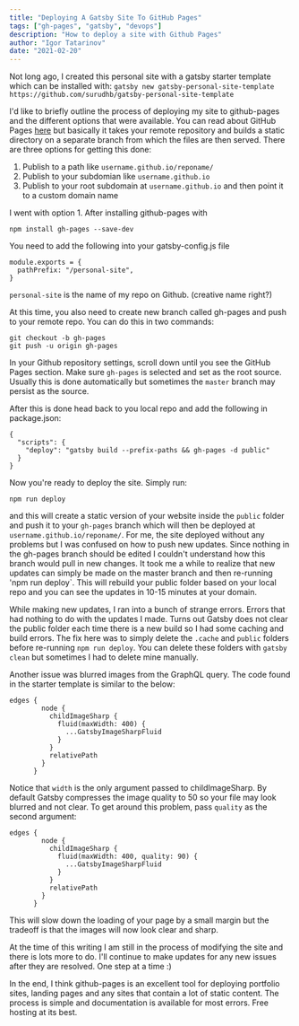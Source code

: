 ```yaml
---
title: "Deploying A Gatsby Site To GitHub Pages"
tags: ["gh-pages", "gatsby", "devops"]
description: "How to deploy a site with Github Pages"
author: "Igor Tatarinov"
date: "2021-02-20"
---
```


Not long ago, I created this personal site with a gatsby starter template which can be installed with:
`gatsby new gatsby-personal-site-template https://github.com/surudhb/gatsby-personal-site-template`

I'd like to briefly outline the process of deploying my site to github-pages and the different options that were available. You can read about GitHub Pages [here](https://pages.github.com/) but basically it takes your remote repository and builds a static directory on a separate branch from which the files are then served. There are three options for getting this done:

1. Publish to a path like `username.github.io/reponame/`
2. Publish to your subdomian like `username.github.io`
3. Publish to your root subdomain at `username.github.io` and then point it to a custom domain name

I went with option 1. After installing github-pages with

```
npm install gh-pages --save-dev
```

You need to add the following into your gatsby-config.js file

```
module.exports = {
  pathPrefix: "/personal-site",
}
```

`personal-site` is the name of my repo on Github. (creative name right?)

At this time, you also need to create new branch called gh-pages and push to your remote repo. You can do this in two commands:

```
git checkout -b gh-pages
git push -u origin gh-pages
```

In your Github repository settings, scroll down until you see the GitHub Pages section. Make sure `gh-pages` is selected and set as the root source. Usually this is done automatically but sometimes the `master` branch may persist as the source.

After this is done head back to you local repo and add the following in package.json:

```
{
  "scripts": {
    "deploy": "gatsby build --prefix-paths && gh-pages -d public"
  }
}
```

Now you're ready to deploy the site. Simply run:

```
npm run deploy
```

and this will create a static version of your website inside the `public` folder and push it to your `gh-pages` branch which will then be deployed at `username.github.io/reponame/`. For me, the site deployed without any problems but I was confused on how to push new updates. Since nothing in the gh-pages branch should be edited I couldn't understand how this branch would pull in new changes. It took me a while to realize that new updates can simply be made on the master branch and then re-running 'npm run deploy`. This will rebuild your public folder based on your local repo and you can see the updates in 10-15 minutes at your domain.

While making new updates, I ran into a bunch of strange errors. Errors that had nothing to do with the updates I made. Turns out Gatsby does not clear the public folder each time there is a new build so I had some caching and build errors. The fix here was to simply delete the `.cache` and `public` folders before re-running `npm run deploy`. You can delete these folders with `gatsby clean` but sometimes I had to delete mine manually.

Another issue was blurred images from the GraphQL query. The code found in the starter template is similar to the below:

```
edges {
        node {
          childImageSharp {
            fluid(maxWidth: 400) {
              ...GatsbyImageSharpFluid
            }
          }
          relativePath
        }
      }
```

Notice that `width` is the only argument passed to childImageSharp. By default Gatsby compresses the image quality to 50 so your file may look blurred and not clear. To get around this problem, pass `quality` as the second argument:

```
edges {
        node {
          childImageSharp {
            fluid(maxWidth: 400, quality: 90) {
              ...GatsbyImageSharpFluid
            }
          }
          relativePath
        }
      }
```

This will slow down the loading of your page by a small margin but the tradeoff is that the images will now look clear and sharp.

At the time of this writing I am still in the process of modifying the site and there is lots more to do. I'll continue to make updates for any new issues after they are resolved. One step at a time :)

In the end, I think github-pages is an excellent tool for deploying portfolio sites, landing pages and any sites that contain a lot of static content. The process is simple and documentation is available for most errors. Free hosting at its best.
